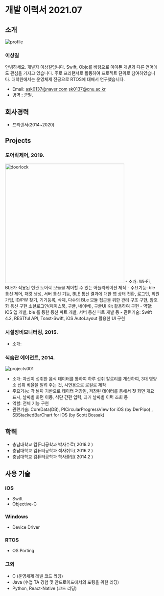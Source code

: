 # 개발 이력서 2021.07

## 소개
![profile](https://user-images.githubusercontent.com/55435124/127426553-22d0a1f3-fc71-46af-b763-547e77c3fcb2.jpg)
### 이상길
안녕하세요. 개발자 이상길입니다. 
Swift, Objc를 바탕으로 아이폰 개발과 다른 언어에도 관심을 가지고 있습니다. 
주로 프리랜서로 활동하여 프로젝트 단위로 참여하였습니다. 
대학원에서는 운영체제 전공으로 RTOS에 대해서 연구했습니다. 
- Email: ask0137@naver.com  sk0137@cnu.ac.kr
- 병역 : 군필.

## 회사경력
- 프리랜서(2014~2020)

## Projects

### 도어락제어, 2019. 
<img width="389" alt="doorlock" src="https://user-images.githubusercontent.com/55435124/127458726-5b0f45b5-b8a9-45fd-afe0-57e41a9d399a.png">
- 소개: Wi-Fi, BLE가 적용된 현관 도어락 모듈을 제어할 수 있는 어플리케이션 제작 
- 주요기능: ble 통신 제어, 패킷 생성, 서버 통신 기능, BLE 통신 결과에 대한 앱 상태 전환, 로그인, 회원가입, ID/PW 찾기, 기기등록, 삭제, 다수의 BLe 모듈 접근을 위한 관리 구조 구현, 암호화 통신 구현
            소셜로그인(페이스북, 구글, 네이버), 구글UI Kit 활용하여 구현
- 역할: iOS 앱 개발, ble 를 통한 통신 파트 개발, 서버 통신 파트 개발 등 
- 관련기술: Swift 4.2, RESTful API, Toast-Swift, iOS AutoLayout 활용한 UI 구현

### 시설장비모니터링, 2015.
- 소개: 


### 식습관 에이전트, 2014.
![projects001](https://user-images.githubusercontent.com/55435124/127427622-d427e8ae-fb9f-4152-90a3-c06554182118.png)
- 소개: 자신이 섭취한 음식 데이터를 통하여 하루 섭취 칼로리를 계산하여, 3대 영양소 섭취 비율을 알려 주는 것, 시연용으로 로컬로 제작 
- 주요기능: 각 날짜 기반으로 데이터 저장됨, 저장된 데이터를 통해서 첫 화면 개요 표시, 날짜별 화면 이동, 식단 간편 입력, 과거 날짜별 이력 조회 등
- 역할: 전체 기능 구현
- 관련기술: CoreData(DB), PICircularProgressView for iOS (by DerPipo) ,  SBStackedBarChart for iOS (by Scott Bossak)


## 학력
- 충남대학교 컴퓨터공학과 박사수료( 2018.2 )
- 충남대학교 컴퓨터공학과 석사취득( 2016.2 )
- 충남대학교 컴퓨터공학과 학사졸업( 2014.2 )

## 사용 기술 
### iOS
- Swift 
- Objective-C

### Windows 
- Device Driver

### RTOS
- OS Porting 

### 그외
- C (운영체제 레벨 코드 리딩)
- Java (수업 TA 경험 및 안드로이드에서의 포팅을 위한 리딩) 
- Python, React-Native (코드 리딩)


